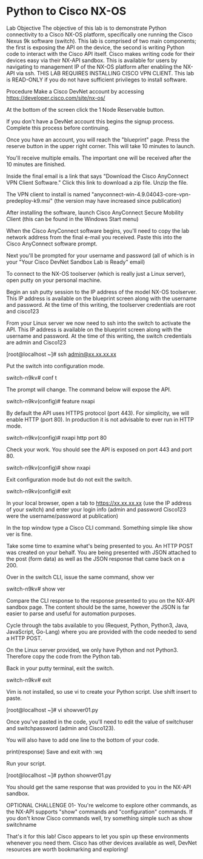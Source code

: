 # Python to Cisco NX-OS
Lab Objective
The objective of this lab is to demonstrate Python connectivity to a Cisco NX-OS platform, specifically one running the Cisco Nexus 9k software (switch). This lab is comprised of two main components; the first is exposing the API on the device, the second is writing Python code to interact with the Cisco API itself.
Cisco makes writing code for their devices easy via their NX-API sandbox. This is available for users by navigating to management IP of the NX-OS platform after enabling the NX-API via ssh. THIS LAB REQUIRES INSTALLING CISCO VPN CLIENT. This lab is READ-ONLY if you do not have sufficient privileges to install software.

Procedure
Make a Cisco DevNet account by accessing https://developer.cisco.com/site/nx-os/

At the bottom of the screen click the 1 Node Reservable button.

If you don't have a DevNet account this begins the signup process. Complete this process before continuing.

Once you have an account, you will reach the "blueprint" page. Press the reserve button in the upper right corner. This will take 10 minutes to launch.

You'll receive multiple emails. The important one will be received after the 10 minutes are finished.

Inside the final email is a link that says "Download the Cisco AnyConnect VPN Client Software." Click this link to download a zip file. Unzip the file.

The VPN client to install is named "anyconnect-win-4.9.04043-core-vpn-predeploy-k9.msi" (the version may have increased since publication)

After installing the software, launch Cisco AnyConnect Secure Mobility Client (this can be found in the Windows Start menu)

When the Cisco AnyConnect software begins, you'll need to copy the lab network address from the final e-mail you received. Paste this into the Cisco AnyConnect software prompt.

Next you'll be prompted for your username and password (all of which is in your "Your Cisco DevNet Sandbox Lab is Ready" email)

To connect to the NX-OS toolserver (which is really just a Linux server), open putty on your personal machine.

Begin an ssh putty session to the IP address of the model NX-OS toolserver. This IP address is available on the blueprint screen along with the username and password. At the time of this writing, the toolserver credentials are root and cisco123

From your Linux server we now need to ssh into the switch to activate the API. This IP address is available on the blueprint screen along with the username and password. At the time of this writing, the switch credentials are admin and Cisco123

[root@localhost ~]# ssh admin@xx.xx.xx.xx

Put the switch into configuration mode.

switch-n9kv# conf t

The prompt will change. The command below will expose the API.

switch-n9kv(config)# feature nxapi

By default the API uses HTTPS protocol (port 443). For simplicity, we will enable HTTP (port 80). In production it is not advisable to ever run in HTTP mode.

switch-n9kv(config)# nxapi http port 80

Check your work. You should see the API is exposed on port 443 and port 80.

switch-n9kv(config)# show nxapi

Exit configuration mode but do not exit the switch.

switch-n9kv(config)# exit

In your local browser, open a tab to https://xx.xx.xx.xx (use the IP address of your switch) and enter your login info (admin and password Cisco123 were the username/password at publication)

In the top window type a Cisco CLI command. Something simple like show ver is fine.

Take some time to examine what's being presented to you. An HTTP POST was created on your behalf. You are being presented with JSON attached to the post (form data) as well as the JSON response that came back on a 200.

Over in the switch CLI, issue the same command, show ver

switch-n9kv# show ver

Compare the CLI response to the response presented to you on the NX-API sandbox page. The content should be the same, however the JSON is far easier to parse and useful for automation purposes.

Cycle through the tabs available to you (Request, Python, Python3, Java, JavaScript, Go-Lang) where you are provided with the code needed to send a HTTP POST.

On the Linux server provided, we only have Python and not Python3. Therefore copy the code from the Python tab.

Back in your putty terminal, exit the switch.

switch-n9kv# exit

Vim is not installed, so use vi to create your Python script. Use shift insert to paste.

[root@localhost ~]# vi showver01.py

Once you've pasted in the code, you'll need to edit the value of switchuser and switchpassword (admin and Cisco123).

You will also have to add one line to the bottom of your code.


print(response)
Save and exit with :wq

Run your script.

[root@localhost ~]# python showver01.py

You should get the same response that was provided to you in the NX-API sandbox.

OPTIONAL CHALLENGE 01- You're welcome to explore other commands, as the NX-API supports "show" commands and "configuration" commands. If you don't know Cisco commands well, try something simple such as show switchname

That's it for this lab! Cisco appears to let you spin up these environments whenever you need them. Cisco has other devices available as well, DevNet resources are worth bookmarking and exploring!


